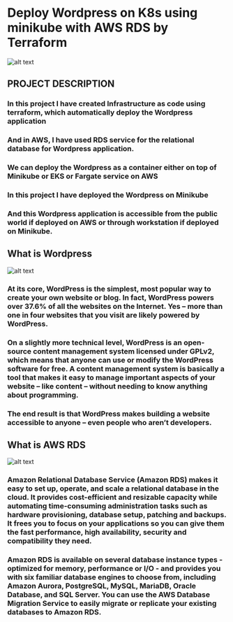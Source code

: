 # Deploy Wordpress on K8s using minikube with AWS RDS by Terraform
 
 
 ![alt text](https://miro.medium.com/max/4480/1*b-EjTJtTycHNs3xpvtPVOQ.png)
 
 
##  PROJECT DESCRIPTION
### In this project I have created Infrastructure as code using terraform, which automatically deploy the Wordpress application
###  And in AWS, I have used  RDS service for the relational database for Wordpress application.
###  We can  deploy the Wordpress as a container either on top of Minikube or EKS or Fargate service on AWS 
###  In this project I have deployed the Wordpress on Minikube 
### And this  Wordpress application is  accessible from the public world if deployed on AWS or through workstation if deployed on Minikube.

## What is Wordpress 

![alt text](https://s.w.org/images/backgrounds/wordpress-bg-medblue-square.png)

### At its core, WordPress is the simplest, most popular way to create your own website or blog. In fact, WordPress powers over 37.6% of all the websites on the Internet. Yes – more than one in four websites that you visit are likely powered by WordPress.

### On a slightly more technical level, WordPress is an open-source content management system licensed under GPLv2, which means that anyone can use or modify the WordPress software for free. A content management system is basically a tool that makes it easy to manage important aspects of your website – like content – without needing to know anything about programming.

### The end result is that WordPress makes building a website accessible to anyone – even people who aren’t developers.

## What is AWS RDS 

 ![alt text](https://geekylane.com/wp-content/uploads/2019/07/MYSQL-Database-on-Amazon-RDS.png)
 
 ### Amazon Relational Database Service (Amazon RDS) makes it easy to set up, operate, and scale a relational database in the cloud. It provides cost-efficient and resizable capacity while automating time-consuming administration tasks such as hardware provisioning, database setup, patching and backups. It frees you to focus on your applications so you can give them the fast performance, high availability, security and compatibility they need.

### Amazon RDS is available on several database instance types - optimized for memory, performance or I/O - and provides you with six familiar database engines to choose from, including Amazon Aurora, PostgreSQL, MySQL, MariaDB, Oracle Database, and SQL Server. You can use the AWS Database Migration Service to easily migrate or replicate your existing databases to Amazon RDS.

